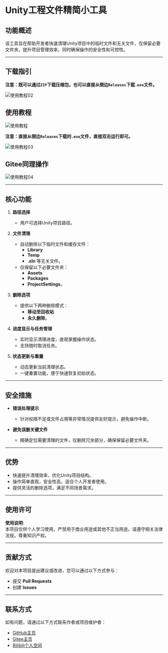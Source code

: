 # Unity工程文件精简小工具

## **功能概述**

该工具旨在帮助开发者快速清理Unity项目中的临时文件和无关文件，仅保留必要文件夹，提升项目管理效率，同时确保操作的安全性和可控性。

---

## **下载指引**

**注意：既可以通过`ZIP`下载压缩包，也可以直接从侧边`Releases`下载`.exe`文件。**

![使用教程02](https://github.com/user-attachments/assets/9c9fc346-5c44-4ede-a5ef-a4662a123570)

## **使用教程**

![使用教程](https://github.com/user-attachments/assets/92f3c92d-ce42-4b90-98cb-7a9e1e85da68)

**注意：直接从侧边`Releases`下载的`.exe`文件，直接双击运行即可。**

![使用教程03](https://github.com/user-attachments/assets/778b7e2d-f5f4-4952-a028-45ed9f70d230)

## **Gitee同理操作**

![使用教程04](https://github.com/user-attachments/assets/daa0ed91-da7b-49ec-94f3-b62ef31b7c8d)

---

## **核心功能**

1. **路径选择**  
   - 用户可选择Unity项目路径。

2. **文件清理**  
   - 自动删除以下临时文件和缓存文件：  
     - **Library**  
     - **Temp**  
     - **.sln** 等无关文件。  
   - 仅保留以下必要文件夹：  
     - **Assets**  
     - **Packages**  
     - **ProjectSettings**。

3. **删除选项**  
   - 提供以下两种删除模式：  
     - **移动至回收站**  
     - **永久删除**。

4. **进度显示与任务管理**  
   - 实时显示清理进度，直观掌握操作状态。  
   - 支持随时取消任务。

5. **状态更新与重置**  
   - 动态更新当前清理状态。  
   - 一键重置功能，便于快速恢复初始状态。

---

## **安全措施**

- **错误处理提示**  
  - 针对权限不足或文件占用等异常情况提供友好提示，避免操作中断。

- **避免误删关键文件**  
  - 精确定位需要清理的文件，仅删除冗余部分，确保保留必要文件夹。

---

## **优势**

- 快速提升清理效率，优化Unity项目结构。  
- 操作简单直观，安全性高，适合个人开发者使用。  
- 提供灵活的删除选项，满足不同场景需求。

---

## **使用许可**

**使用说明**:  
本项目仅供个人学习使用，严禁用于商业用途或其他不正当用途。请遵守相关法律法规，尊重知识产权。

---

## **贡献方式**

欢迎对本项目提出建议或改进，您可以通过以下方式参与：  

- 提交 **Pull Requests**  
- 创建 **Issues**

---

## **联系方式**

如有问题，请通过以下方式联系作者或项目维护者：  

- [GitHub主页](https://github.com/XiaoHer001)  
- [Gitee主页](https://gitee.com/XiaoHer001)  
- [Bilibili个人空间](https://space.bilibili.com/454661397?spm_id_from=333.1007.0.0)

